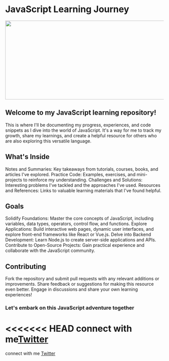 # JavaScript Learning Journey

<img src="https://www.w3docs.com/uploads/media/default/0001/05/4482fe09d95a0be765154b9cefff5e07f7fc32ff.png" width="700" height="250">

## Welcome to my JavaScript learning repository!

This is where I'll be documenting my progress, experiences, and code snippets as I dive into the world of JavaScript. It's a way for me to track my growth, share my learnings, and create a helpful resource for others who are also exploring this versatile language.

## What's Inside

Notes and Summaries: Key takeaways from tutorials, courses, books, and articles I've explored.
Practice Code: Examples, exercises, and mini-projects to reinforce my understanding.
Challenges and Solutions: Interesting problems I've tackled and the approaches I've used.
Resources and References: Links to valuable learning materials that I've found helpful.

## Goals

Solidify Foundations: Master the core concepts of JavaScript, including variables, data types, operators, control flow, and functions.
Explore Applications: Build interactive web pages, dynamic user interfaces, and explore front-end frameworks like React or Vue.js.
Delve into Backend Development: Learn Node.js to create server-side applications and APIs.
Contribute to Open-Source Projects: Gain practical experience and collaborate with the JavaScript community.

## Contributing

Fork the repository and submit pull requests with any relevant additions or improvements.
Share feedback or suggestions for making this resource even better.
Engage in discussions and share your own learning experiences!

### Let's embark on this JavaScript adventure together

<<<<<<< HEAD
connect with me[Twitter](https://twitter.com/utkarshumre_)
=======
connect with me
[Twitter](https://twitter.com/utkarshumre_)
